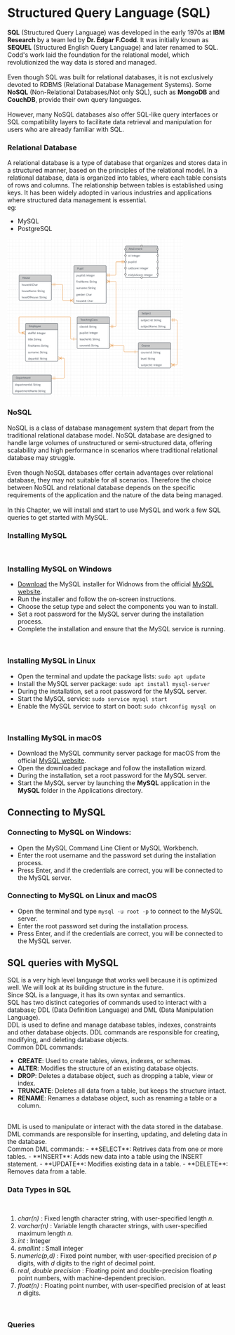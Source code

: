 # Structured Query Language (SQL)

**SQL** (Structured Query Language) was developed in the early 1970s at **IBM Research** by a team led by **Dr. Edgar F.Codd**. It was initially known as **SEQUEL** (Structured English Query Language) and later renamed to SQL. Codd's work laid the foundation for the relational model, which revolutionized the way data is stored and managed. 
<br><br>
Even though SQL was built for relational databases, it is not exclusively devoted to RDBMS (Relational Database Management Systems). Some **NoSQL** (Non-Relational Databases/Not only SQL), such as **MongoDB** and **CouchDB**, provide their own query languages. 
<br><br>
However, many NoSQL databases also offer SQL-like query interfaces or SQL compatibility layers to facilitate data retrieval and manipulation for users who are already familiar with SQL.

### Relational Database
A relational database is a type of database that organizes and stores data in a structured manner, based on the principles of the relational model. In a relational database, data is organized into tables, where each table consists of rows and columns. The relationship between tables is established using keys. It has been widely adopted in various industries and applications where structured data management is essential. <br>
eg: 
- MySQL
- PostgreSQL

<img src='./Images/relational-database-design.png' alt = 'Relational Database Design Diagram' width='400px'><br>

### NoSQL
NoSQL is a class of database management system that depart from the traditional relational database model. NoSQL database are designed to handle large volumes of unstructured or semi-structured data, offering scalability and high performance in scenarios where traditional relational database may struggle. <br><br>
Even though NoSQL databases offer certain advantages over relational database, they may not suitable for all scenarios. Therefore the choice between NoSQL and relational database depends on the specific requirements of the application and the nature of the data being managed.
<br><br>
In this Chapter, we will install and start to use MySQL and work a few SQL queries to get started with MySQL.

### Installing MySQL
<br>

### Installing MySQL on Windows
- [Download](https://dev.mysql.com/get/Downloads/MySQLInstaller/mysql-installer-community-8.0.33.0.msi) the MySQL installer for Widnows from the official [MySQL website](https://dev.mysql.com/).
- Run the installer and follow the on-screen instructions.
- Choose the setup type and select the components you wan to install.
- Set a root password for the MySQL server during the installation process.
- Complete the installation and ensure that the MySQL service is running.
<br>

### Installing MySQL in Linux
- Open the terminal and update the package lists: `sudo apt update`
- Install the MySQL server package: `sudo apt install mysql-server`
- During the installation, set a root password for the MySQL server.
- Start the MySQL service: `sudo service mysql start`
- Enable the MySQL service to start on boot: `sudo chkconfig mysql on`
<br>

### Installing MySQL in macOS
- Download the MySQL community server package for macOS from the official [MySQL website](https://dev.mysql.com/downloads/mysql/).
- Open the downloaded package and follow the installation wizard.
- During the installation, set a root password for the MySQL server.
- Start the MySQL server by launching the **MySQL** application in the **MySQL** folder in the Applications directory.

## Connecting to MySQL

### Connecting to MySQL on Windows:
- Open the MySQL Command Line Client or MySQL Workbench.
- Enter the root username and the password set during the installation process.
- Press Enter, and if the credentials are correct, you will be connected to the MySQL server.

### Connecting to MySQL on Linux and macOS
- Open the terminal and type `mysql -u root -p` to connect to the MySQL server.
- Enter the root password set during the installation process.
- Press Enter, and if the credentials are correct, you will be connected to the MySQL server.

## SQL queries with MySQL

SQL is a very high level language that works well because it is optimized well. We will look at its building structure in the future.
<br>
Since SQL is a language, it has its own syntax and semantics.
<br>
SQL has two distinct categories of commands used to interact with a database; DDL (Data Definition Language) and DML (Data Manipulation Language).
<br>
DDL is used to define and manage database tables, indexes, constraints and other database objects. DDL commands are responsible for creating, modifying, and deleting database objects.
<br>
Common DDL commands:
- **CREATE**: Used to create tables, views, indexes, or schemas.
- **ALTER**: Modifies the structure of an existing database objects.
- **DROP**: Deletes a database object, such as dropping a table, view or index.
- **TRUNCATE**: Deletes all data from a table, but keeps the structure intact.
- **RENAME**: Renames a database object, such as renaming a table or a column.

<br>
DML is used to manipulate or interact with the data stored in the database. DML commands are responsible for inserting, updating, and deleting data in the database.
<br>
Common DML commands:
- **SELECT**: Retrives data from one or more tables.
- **INSERT**: Adds new data into a table using the INSERT statement.
- **UPDATE**: Modifies existing data in a table.
- **DELETE**: Removes data from a table.

<br>

### Data Types in SQL

<br>

1. *char(n)* : Fixed length character string, with user-specified length *n*.
2. *varchar(n)* : Variable length character strings, with user-specified maximum length *n*.
3. *int* : Integer
4. *smallint* : Small integer
5. *numeric(p,d)* : Fixed point number, with user-specified precision of *p* digits, with *d* digits to the right of decimal point.
6. *real*, *double precision* : Floating point and double-precision floating point numbers, with machine-dependent precision.
7. *float(n)* : Floating point number, with user-specified precision of at least *n* digits.
<br>

### Queries

